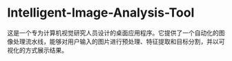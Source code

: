 # Intelligent-Image-Analysis-Tool
这是一个专为计算机视觉研究人员设计的桌面应用程序。它提供了一个自动化的图像处理流水线，能够对用户输入的图片进行预处理、特征提取和目标分割，并以可视化的方式展示结果。
